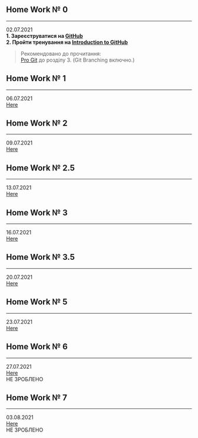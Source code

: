 ## Home Work № 0
---
02.07.2021  
**1. Зареєструватися на [GitHub](https://github.com/)**  
**2. Пройти тренування на [Introduction to GitHub](https://lab.github.com/)**  
>Рекомендовано до прочитання:  
[Pro Git](https://git-scm.com/book/en/v2) до розділу 3. (Git Branching включно.)  
  
## Home Work № 1
---
06.07.2021  
[Here](./HW1)  
  
## Home Work № 2
---
09.07.2021  
[Here](https://github.com/Yevhen-Morhunov/KnowledgeSharing)  
  
## Home Work № 2.5
---  
13.07.2021  
[Here](./HW2_5)  
  
## Home Work № 3
---  
16.07.2021  
[Here](./HW3)  
  
## Home Work № 3.5
---  
20.07.2021  
[Here](./HW3_5)  
  
## Home Work № 5
---  
23.07.2021  
[Here](./HW5)  
  
## Home Work № 6
---  
27.07.2021  
[Here](./HW6)  
НЕ ЗРОБЛЕНО  

## Home Work № 7
---  
03.08.2021  
[Here](./HW7)  
НЕ ЗРОБЛЕНО  